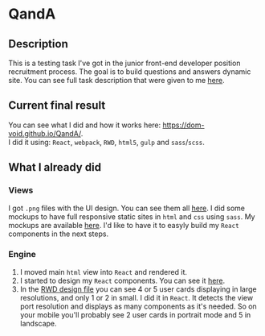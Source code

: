 # QandA

## Description
This is a testing task I've got in the junior front-end developer position recruitment process. The goal is to build questions and answers dynamic site. You can see full task description that were given to me [here](https://github.com/dom-void/QandA/blob/master/blueprints/plan.md).

## Current final result
You can see what I did and how it works here: <https://dom-void.github.io/QandA/>.  
I did it using: `React`, `webpack`, `RWD`, `html5`, `gulp` and `sass`/`scss`.

## What I already did
### Views
I got `.png` files with the UI design. You can see them all [here](https://github.com/dom-void/QandA/blob/master/blueprints/imgs/). I did some mockups to have full responsive static sites in `html` and `css` using `sass`. My mockups are available [here](https://github.com/dom-void/QandA/blob/master/blueprints/mockups/all_question_base.htm). I'd like to have it to easyly build my `React` components in the next steps.
### Engine
1. I moved main `html` view into `React` and rendered it.
2. I started to design my `React` components. You can see it [here](https://github.com/dom-void/QandA/blob/master/blueprints/react-components-design/components.PNG).
3. In the [RWD design file](https://github.com/dom-void/QandA/blob/master/blueprints/imgs/story_rwd.png) you can see 4 or 5 user cards displaying in large resolutions, and only 1 or 2 in small. I did it in `React`. It detects the view port resolution and displays as many components as it's needed. So on your mobile you'll probably see 2 user cards in portrait mode and 5 in landscape.